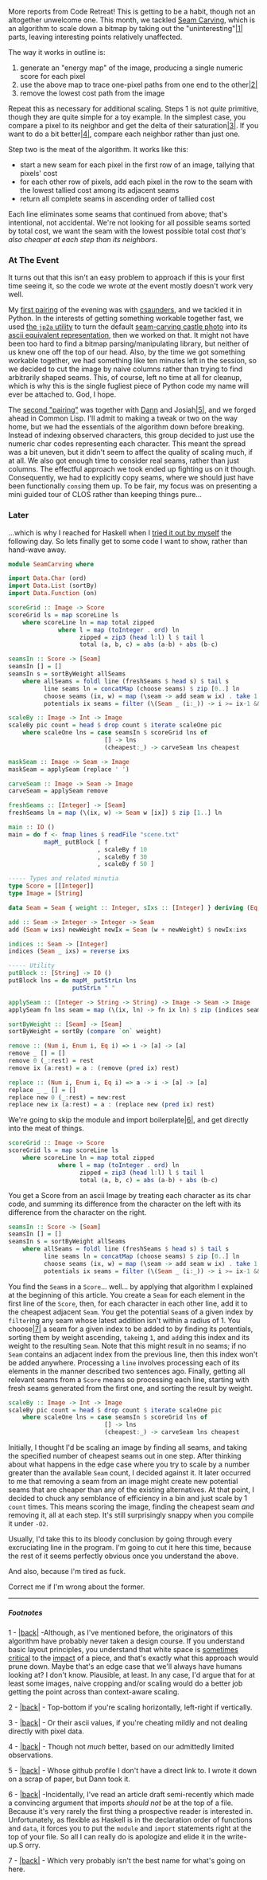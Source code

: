 More reports from Code Retreat! This is getting to be a habit, though not an altogether unwelcome one. This month, we tackled [Seam Carving](en.wikipedia.org/wiki/Seam_carving), which is an algorithm to scale down a bitmap by taking out the "uninteresting"<a name="note-Wed-Oct-22-234842EDT-2014"></a>[|1|](#foot-Wed-Oct-22-234842EDT-2014) parts, leaving interesting points relatively unaffected.

The way it works in outline is:

1.   generate an "energy map" of the image, producing a single numeric score for each pixel
1.   use the above map to trace one-pixel paths from one end to the other<a name="note-Wed-Oct-22-234846EDT-2014"></a>[|2|](#foot-Wed-Oct-22-234846EDT-2014)
1.   remove the lowest cost path from the image

Repeat this as necessary for additional scaling. Steps 1 is not *quite* primitive, though they are quite simple for a toy example. In the simplest case, you compare a pixel to its neighbor and get the delta of their saturation<a name="note-Wed-Oct-22-234849EDT-2014"></a>[|3|](#foot-Wed-Oct-22-234849EDT-2014). If you want to do a bit better<a name="note-Wed-Oct-22-234852EDT-2014"></a>[|4|](#foot-Wed-Oct-22-234852EDT-2014), compare each neighbor rather than just one.

Step two is the meat of the algorithm. It works like this:

- start a new seam for each pixel in the first row of an image, tallying that pixels' cost
- for each other row of pixels, add each pixel in the row to the seam with the lowest tallied cost among its adjacent seams
- return all complete seams in ascending order of tallied cost

Each line eliminates some seams that continued from above; that's intentional, not accidental. We're not looking for all possible seams sorted by total cost, we want the seam with the lowest possible total cost *that's also cheaper at each step than its neighbors*.

### At The Event

It turns out that this isn't an easy problem to approach if this is your first time seeing it, so the code we wrote *at* the event mostly doesn't work very well.

My [first pairing](https://github.com/CodeRetreatTO/projects/blob/master/2014-10-seam-carving/csaunders-and-inaimathi.py) of the evening was with [csaunders](https://github.com/csaunders), and we tackled it in Python. In the interests of getting something workable together fast, we used [the `jp2a` utility](https://packages.debian.org/wheezy/jp2a) to turn the default [seam-carving castle photo](http://en.wikipedia.org/wiki/Seam_carving#mediaviewer/File:Broadway_tower_edit.jpg) into its [ascii equivalent representation](https://github.com/CodeRetreatTO/projects/blob/master/2014-10-seam-carving/scene.txt), then we worked on that. It might not have been too hard to find a bitmap parsing/manipulating library, but neither of us knew one off the top of our head. Also, by the time we got something workable together, we had something like ten minutes left in the session, so we decided to cut the image by naive columns rather than trying to find arbitrarily shaped seams. This, of course, left no time at all for cleanup, which is why this is the single fugliest piece of Python code my name will ever be attached to. God, I hope.

The [second "pairing"](https://github.com/CodeRetreatTO/projects/blob/master/2014-10-seam-carving/dann-josiah-and-inaimathi.lisp) was together with [Dann](https://github.com/dxnn) and Josiah<a name="note-Wed-Oct-22-234855EDT-2014"></a>[|5|](#foot-Wed-Oct-22-234855EDT-2014), and we forged ahead in Common Lisp. I'll admit to making a tweak or two on the way home, but we had the essentials of the algorithm down before breaking. Instead of indexing observed characters, this group decided to just use the numeric char codes representing each character. This meant the spread was a bit uneven, but it didn't seem to affect the quality of scaling much, if at all. We also got enough time to consider real seams, rather than just columns. The effectful approach we took ended up fighting us on it though. Consequently, we had to explicitly copy seams, where we should just have been functionally `cons`ing them up. To be fair, my focus was on presenting a mini guided tour of CLOS rather than keeping things pure...

### Later

...which is why I reached for Haskell when I [tried it out by myself](https://github.com/CodeRetreatTO/projects/blob/master/2014-10-seam-carving/inaimathi.hs) the following day. So lets finally get to some code I want to show, rather than hand-wave away.

```haskell
module SeamCarving where

import Data.Char (ord)
import Data.List (sortBy)
import Data.Function (on)

scoreGrid :: Image -> Score
scoreGrid ls = map scoreLine ls
    where scoreLine ln = map total zipped
              where l = map (toInteger . ord) ln
                    zipped = zip3 (head l:l) l $ tail l
                    total (a, b, c) = abs (a-b) + abs (b-c)

seamsIn :: Score -> [Seam]
seamsIn [] = []
seamsIn s = sortByWeight allSeams
    where allSeams = foldl line (freshSeams $ head s) $ tail s
          line seams ln = concatMap (choose seams) $ zip [0..] ln
          choose seams (ix, w) = map (\seam -> add seam w ix) . take 1 . sortByWeight $ potentials ix seams
          potentials ix seams = filter (\(Seam _ (i:_)) -> i >= ix-1 && ix+1 >= i) seams

scaleBy :: Image -> Int -> Image
scaleBy pic count = head $ drop count $ iterate scaleOne pic
    where scaleOne lns = case seamsIn $ scoreGrid lns of
                           [] -> lns
                           (cheapest:_) -> carveSeam lns cheapest

maskSeam :: Image -> Seam -> Image
maskSeam = applySeam (replace ' ')

carveSeam :: Image -> Seam -> Image
carveSeam = applySeam remove

freshSeams :: [Integer] -> [Seam]
freshSeams ln = map (\(ix, w) -> Seam w [ix]) $ zip [1..] ln

main :: IO ()
main = do f <- fmap lines $ readFile "scene.txt"
          mapM_ putBlock [ f
                         , scaleBy f 10
                         , scaleBy f 30
                         , scaleBy f 50 ]

----- Types and related minutia
type Score = [[Integer]]
type Image = [String]

data Seam = Seam { weight :: Integer, sIxs :: [Integer] } deriving (Eq, Ord, Show)

add :: Seam -> Integer -> Integer -> Seam
add (Seam w ixs) newWeight newIx = Seam (w + newWeight) $ newIx:ixs

indices :: Seam -> [Integer]
indices (Seam _ ixs) = reverse ixs

----- Utility
putBlock :: [String] -> IO ()
putBlock lns = do mapM_ putStrLn lns
                  putStrLn " "

applySeam :: (Integer -> String -> String) -> Image -> Seam -> Image
applySeam fn lns seam = map (\(ix, ln) -> fn ix ln) $ zip (indices seam) lns

sortByWeight :: [Seam] -> [Seam]
sortByWeight = sortBy (compare `on` weight)

remove :: (Num i, Enum i, Eq i) => i -> [a] -> [a]
remove _ [] = []
remove 0 (_:rest) = rest
remove ix (a:rest) = a : (remove (pred ix) rest)

replace :: (Num i, Enum i, Eq i) => a -> i -> [a] -> [a]
replace _ _ [] = []
replace new 0 (_:rest) = new:rest
replace new ix (a:rest) = a : (replace new (pred ix) rest)
```

We're going to skip the module and import boilerplate<a name="note-Wed-Oct-22-234904EDT-2014"></a>[|6|](#foot-Wed-Oct-22-234904EDT-2014), and get directly into the meat of things.

```haskell
scoreGrid :: Image -> Score
scoreGrid ls = map scoreLine ls
    where scoreLine ln = map total zipped
              where l = map (toInteger . ord) ln
                    zipped = zip3 (head l:l) l $ tail l
                    total (a, b, c) = abs (a-b) + abs (b-c)
```

You get a Score from an ascii Image by treating each character as its char code, and summing its difference from the character on the left with its difference from the character on the right.

```haskell
seamsIn :: Score -> [Seam]
seamsIn [] = []
seamsIn s = sortByWeight allSeams
    where allSeams = foldl line (freshSeams $ head s) $ tail s
          line seams ln = concatMap (choose seams) $ zip [0..] ln
          choose seams (ix, w) = map (\seam -> add seam w ix) . take 1 . sortByWeight $ potentials ix seams
          potentials ix seams = filter (\(Seam _ (i:_)) -> i >= ix-1 && ix+1 >= i) seams
```

You find the `Seam`s in a `Score`... well... by applying that algorithm I explained at the beginning of this article. You create a `Seam` for each element in the first line of the `Score`, then, for each character in each other line, add it to the cheapest adjacent `Seam`. You get the potential `Seam`s of a given index by `filter`ing any seam whose latest addition isn't within a radius of 1. You choose<a name="note-Wed-Oct-22-234910EDT-2014"></a>[|7|](#foot-Wed-Oct-22-234910EDT-2014) a seam for a given index to be added to by finding its potentials, sorting them by weight ascending, `take`ing `1`, and `add`ing this index and its weight to the resulting `Seam`. Note that this might result in no seams; if no `Seam` contains an adjacent index from the previous line, then this index won't be added anywhere. Processing a `line` involves processing each of its elements in the manner described two sentences ago. Finally, getting all relevant seams from a `Score` means so processing each line, starting with fresh seams generated from the first one, and sorting the result by weight.

```haskell
scaleBy :: Image -> Int -> Image
scaleBy pic count = head $ drop count $ iterate scaleOne pic
    where scaleOne lns = case seamsIn $ scoreGrid lns of
                           [] -> lns
                           (cheapest:_) -> carveSeam lns cheapest
```

Initially, I thought I'd be scaling an image by finding all seams, and taking the specified number of cheapest seams out in one step. After thinking about what happens in the edge case where you try to scale by a number greater than the available `Seam` count, I decided against it. It later occurred to me that removing a seam from an image might create new potential seams that are cheaper than any of the existing alternatives. At that point, I decided to chuck any semblance of efficiency in a bin and just scale by 1 `count` times. This means scoring the image, finding the cheapest seam *and* removing it, all at each step. It's still surprisingly snappy when you compile it under `-O2`.

Usually, I'd take this to its bloody conclusion by going through every excruciating line in the program. I'm going to cut it here this time, because the rest of it seems perfectly obvious once you understand the above.

And also, because I'm tired as fuck.

Correct me if I'm wrong about the former.

* * *
##### Footnotes

1 - <a name="foot-Wed-Oct-22-234842EDT-2014"></a>[|back|](#note-Wed-Oct-22-234842EDT-2014) -Although, as I've mentioned before, the originators of this algorithm have probably never taken a design course. If you understand basic layout principles, you understand that white space is [sometimes](http://www.shutterstock.com/video/clip-673189-stock-footage-wind-turbines-producing-clean-alternative-energy-in-barren-landscape.html?src=rel/671428:4) [critical](http://en.wikipedia.org/wiki/Think_Small) to the [impact](http://en.wikipedia.org/wiki/Pale_Blue_Dot#mediaviewer/File:Pale_Blue_Dot.png) of a piece, and that's exactly what this approach would prune down. Maybe that's an edge case that we'll always have humans looking at? I don't know. Plausible, at least. In any case, I'd argue that for at least some images, naive cropping and/or scaling would do a better job getting the point across than context-aware scaling.

2 - <a name="foot-Wed-Oct-22-234846EDT-2014"></a>[|back|](#note-Wed-Oct-22-234846EDT-2014) - Top-bottom if you're scaling horizontally, left-right if vertically.

3 - <a name="foot-Wed-Oct-22-234849EDT-2014"></a>[|back|](#note-Wed-Oct-22-234849EDT-2014) - Or their ascii values, if you're cheating mildly and not dealing directly with pixel data.

4 - <a name="foot-Wed-Oct-22-234852EDT-2014"></a>[|back|](#note-Wed-Oct-22-234852EDT-2014) - Though not *much* better, based on our admittedly limited observations.

5 - <a name="foot-Wed-Oct-22-234855EDT-2014"></a>[|back|](#note-Wed-Oct-22-234855EDT-2014) - Whose github profile I don't have a direct link to. I wrote it down on a scrap of paper, but Dann took it.

6 - <a name="foot-Wed-Oct-22-234904EDT-2014"></a>[|back|](#note-Wed-Oct-22-234904EDT-2014) -Incidentally, I've read an article draft semi-recently which made a convincing argument that imports *should not* be at the top of a file. Because it's very rarely the first thing a prospective reader is interested in. Unfortunately, as flexible as Haskell is in the declaration order of functions and `data`, it forces you to put the `module` and `import` statements right at the top of your file. So all I can really do is apologize and elide it in the write-up.S orry.

7 - <a name="foot-Wed-Oct-22-234910EDT-2014"></a>[|back|](#note-Wed-Oct-22-234910EDT-2014) - Which very probably isn't the best name for what's going on here.
